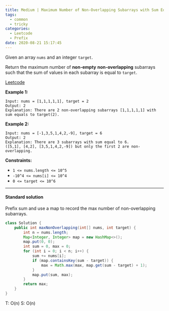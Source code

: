 ```yaml
---
title: Medium | Maximum Number of Non-Overlapping Subarrays with Sum Equals Target 1546
tags:
  - common
  - tricky
categories:
  - Leetcode
  - Prefix	
date: 2020-08-21 15:17:45
---
```


Given an array `nums` and an integer `target`.

Return the maximum number of **non-empty** **non-overlapping** subarrays such that the sum of values in each subarray is equal to `target`.

[Leetcode](https://leetcode.com/problems/maximum-number-of-non-overlapping-subarrays-with-sum-equals-target/)

<!--more-->

**Example 1:**

```
Input: nums = [1,1,1,1,1], target = 2
Output: 2
Explanation: There are 2 non-overlapping subarrays [1,1,1,1,1] with sum equals to target(2).
```

**Example 2:**

```
Input: nums = [-1,3,5,1,4,2,-9], target = 6
Output: 2
Explanation: There are 3 subarrays with sum equal to 6.
([5,1], [4,2], [3,5,1,4,2,-9]) but only the first 2 are non-overlapping.
```

**Constraints:**

- `1 <= nums.length <= 10^5`
- `-10^4 <= nums[i] <= 10^4`
- `0 <= target <= 10^6`

---

#### Standard solution  

Prefix sum and use a map to record the max number of non-overlapping subarrays.

```java
class Solution {
    public int maxNonOverlapping(int[] nums, int target) {
        int n = nums.length;
        Map<Integer, Integer> map = new HashMap<>();
        map.put(0, 0);
        int sum = 0, max = 0;
        for (int i = 0; i < n; i++) {
            sum += nums[i];
            if (map.containsKey(sum - target)) {
                max = Math.max(max, map.get(sum - target) + 1);
            }
            map.put(sum, max);
        }
        return max;
    }
}
```

T: O(n)			S: O(n)

